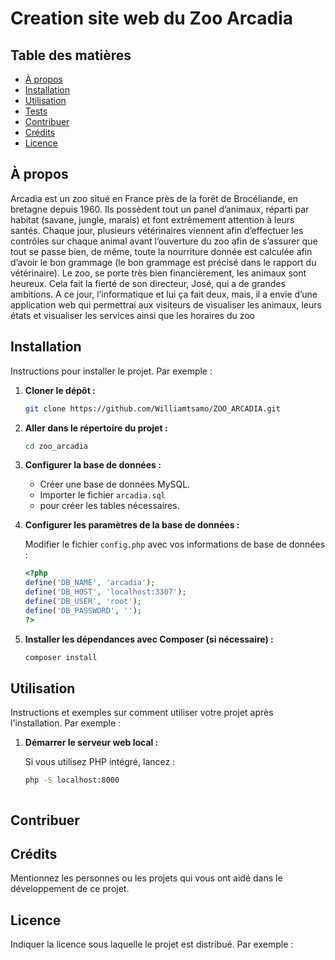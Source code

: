# Creation site web du Zoo Arcadia


## Table des matières

- [À propos](#à-propos)
- [Installation](#installation)
- [Utilisation](#utilisation)
- [Tests](#tests)
- [Contribuer](#contribuer)
- [Crédits](#crédits)
- [Licence](#licence)

## À propos

Arcadia est un zoo situé en France près de la forêt de Brocéliande, en bretagne depuis 1960. 
Ils possèdent tout un panel d’animaux, réparti par habitat (savane, jungle, marais) et font 
extrêmement attention à leurs santés. Chaque jour, plusieurs vétérinaires viennent afin 
d’effectuer les contrôles sur chaque animal avant l’ouverture du zoo afin de s’assurer que tout 
se passe bien, de même, toute la nourriture donnée est calculée afin d’avoir le bon grammage 
(le bon grammage est précisé dans le rapport du vétérinaire).
Le zoo, se porte très bien financièrement, les animaux sont heureux. Cela fait la fierté de son 
directeur, José, qui a de grandes ambitions.
A ce jour, l’informatique et lui ça fait deux, mais, il a envie d’une application web qui 
permettrai aux visiteurs de visualiser les animaux, leurs états et visualiser les services ainsi que 
les horaires du zoo

## Installation

Instructions pour installer le projet. Par exemple :

1. **Cloner le dépôt :**

    ```bash
    git clone https://github.com/Williamtsamo/ZOO_ARCADIA.git
    ```

2. **Aller dans le répertoire du projet :**

    ```bash
    cd zoo_arcadia
    ```

3. **Configurer la base de données :**

    - Créer une base de données MySQL.
    - Importer le fichier `arcadia.sql`
    - pour créer les tables nécessaires.

4. **Configurer les paramètres de la base de données :**

    Modifier le fichier `config.php` avec vos informations de base de données :

    ```php
    <?php
    define('DB_NAME', 'arcadia');
    define('DB_HOST', 'localhost:3307');
   define('DB_USER', 'root');
   define('DB_PASSWORD', '');
    ?>
    ```

5. **Installer les dépendances avec Composer (si nécessaire) :**

    ```bash
    composer install
    ```

## Utilisation

Instructions et exemples sur comment utiliser votre projet après l'installation. Par exemple :

1. **Démarrer le serveur web local :**

    Si vous utilisez PHP intégré, lancez :

    ```bash
    php -S localhost:8000
    ```




    ```

## Contribuer



## Crédits

Mentionnez les personnes ou les projets qui vous ont aidé dans le développement de ce projet.

## Licence

Indiquer la licence sous laquelle le projet est distribué. Par exemple :

